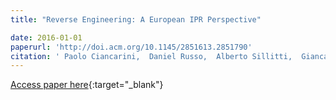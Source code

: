 ```yaml
---
title: "Reverse Engineering: A European IPR Perspective"

date: 2016-01-01
paperurl: 'http://doi.acm.org/10.1145/2851613.2851790'
citation: ' Paolo Ciancarini,  Daniel Russo,  Alberto Sillitti,  Giancarlo Succi, &quot;Reverse Engineering: A European IPR Perspective.&quot;, 2016.'
---
```

[Access paper here](http://doi.acm.org/10.1145/2851613.2851790){:target="_blank"}
